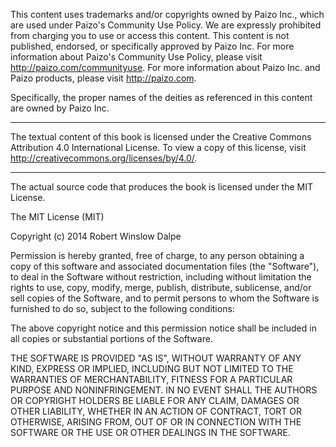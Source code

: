 This content uses trademarks and/or copyrights owned by Paizo Inc., which are used under Paizo's 
Community Use Policy. We are expressly prohibited from charging you to use or access this content. 
This content is not published, endorsed, or specifically approved by Paizo Inc. For more information
about Paizo's Community Use Policy, please visit <http://paizo.com/communityuse>. For more 
information about Paizo Inc. and Paizo products, please visit <http://paizo.com>.

Specifically, the proper names of the deities as referenced in this content are owned by Paizo Inc. 


----------------------------------------------------------------------------------------------


The textual content of this book is licensed under the Creative Commons Attribution 4.0 
International License. To view a copy of this license, visit
<http://creativecommons.org/licenses/by/4.0/>.


----------------------------------------------------------------------------------------------


The actual source code that produces the book is licensed under the MIT License.

The MIT License (MIT)

Copyright (c) 2014 Robert Winslow Dalpe

Permission is hereby granted, free of charge, to any person obtaining a copy
of this software and associated documentation files (the "Software"), to deal
in the Software without restriction, including without limitation the rights
to use, copy, modify, merge, publish, distribute, sublicense, and/or sell
copies of the Software, and to permit persons to whom the Software is
furnished to do so, subject to the following conditions:

The above copyright notice and this permission notice shall be included in
all copies or substantial portions of the Software.

THE SOFTWARE IS PROVIDED "AS IS", WITHOUT WARRANTY OF ANY KIND, EXPRESS OR
IMPLIED, INCLUDING BUT NOT LIMITED TO THE WARRANTIES OF MERCHANTABILITY,
FITNESS FOR A PARTICULAR PURPOSE AND NONINFRINGEMENT. IN NO EVENT SHALL THE
AUTHORS OR COPYRIGHT HOLDERS BE LIABLE FOR ANY CLAIM, DAMAGES OR OTHER
LIABILITY, WHETHER IN AN ACTION OF CONTRACT, TORT OR OTHERWISE, ARISING FROM,
OUT OF OR IN CONNECTION WITH THE SOFTWARE OR THE USE OR OTHER DEALINGS IN
THE SOFTWARE.

